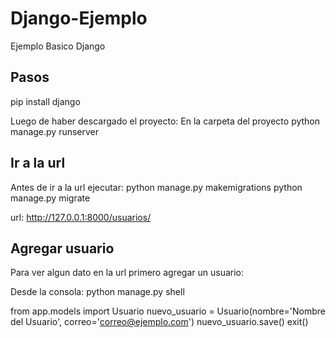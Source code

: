 # Django-Ejemplo

Ejemplo Basico Django

## Pasos

pip install django

Luego de haber descargado el proyecto:
En la carpeta del proyecto
python manage.py runserver

## Ir a la url

Antes de ir a la url ejecutar:
python manage.py makemigrations
python manage.py migrate

url:
http://127.0.0.1:8000/usuarios/

## Agregar usuario

Para ver algun dato en la url primero agregar un usuario:

Desde la consola:
python manage.py shell

from app.models import Usuario
nuevo_usuario = Usuario(nombre='Nombre del Usuario', correo='correo@ejemplo.com')
nuevo_usuario.save()
exit()
